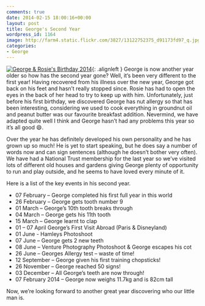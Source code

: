 ```yaml
---
comments: true
date: 2014-02-15 18:00:16+00:00
layout: post
title: George's Second Year
wordpress_id: 1164
image: http://farm4.static.flickr.com/3827/13122752375_d91173fd97_q.jpg
categories:
- George
---
```


[![George & Rosie's Birthday 2014][thm]][img]{: .alignleft }
George is now another year older so how has the second year gone?
Well, it’s been very different to the first year! Having recovered from his illness over the new year, George got back
on his feet and hasn’t really stopped since. Rosie has had to open the eyes in the back of her head to try to keep up
with him. Unfortunately, just before his first birthday, we discovered George has nut allergy so that has been
interesting, considering we used to cook everything in groundnut oil and peanut butter was our favourite breakfast
addition. Nevermind, we have adapted quite well I think and George hasn’t had any problems this year so it’s all good
:smile:.

Over the year he has definitely developed his own personality and he has grown up so much! He is yet to start speaking,
but he does say a number of words now and can sign sentences (although he doesn’t bother very often). We have had a
National Trust membership for the last year so we’ve visited lots of different old houses and gardens giving George
plenty of opportunity to run and play outside, and he seems to have loved every minute of it.

Here is a list of the key events in his second year.

* 07 February – George completed his first full year in this world
* 26 February – George gets tooth number 9
* 01 March – George’s 10th tooth breaks through
* 04 March – George gets his 11th tooth
* 15 March – George learnt to clap
* 01 – 07 April George’s First Visit Abroad (Paris & Disneyland)
* 01 June - Hamleys Photoshoot
* 07 June – George gets 2 new teeth
* 08 June – Venture Photography Photoshoot & George escapes his cot
* 26 June – Georges Allergy test – waste of time!
* 12 September – George given his first training chopsticks!
* 26 November – George reached 50 signs!
* 03 December – All George’s teeth are now through!
* 07 February 2014 – George now weighs 11.7kg and is  82cm tall

Now, we’re looking forward to another great year discovering who our little man is.

[thm]: //farm4.static.flickr.com/3827/13122752375_d91173fd97_q.jpg
[img]: //www.flickr.com/photos/richard-perry/13122752375/